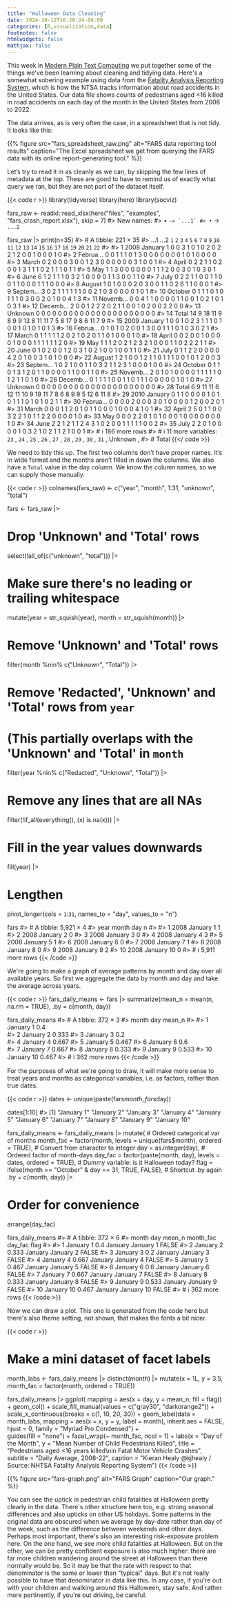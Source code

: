 ```yaml
---
title: "Halloween Data Cleaning"
date: 2024-10-12T16:20:24-04:00
categories: [R,visualization,data]
footnotes: false
htmlwidgets: false
mathjax: false
---
```


This week in [Modern Plain Text Computing](https://mptc.io) we put together some of the things we've been learning about cleaning and tidying data. Here's a somewhat sobering example using data from the [Fatality Analysis Reporting
System](https://www.nhtsa.gov/research-data/fatality-analysis-reporting-system-fars),
which is how the NTSA tracks information about road accidents in the United States. Our data
file shows counts of pedestrians aged \<16 killed in road accidents on
each day of the month in the United States from 2008 to 2022. 


The data arrives, as is very often the case, in a spreadsheet that is not tidy. It looks like this:

{{% figure src="fars_spreadsheet_raw.png" alt="FARS data reporting tool results" caption="The Excel spreadsheet we get from querying the FARS data with its online report-generating tool." %}}

Let’s try to read it in as cleanly as we can, by skipping the few lines of metadata at the top. These are good to have to remind us of exactly what query we ran, but they are not part of the dataset itself.


{{< code r >}}
library(tidyverse)
library(here)
library(socviz)

fars_raw <- readxl::read_xlsx(here("files", "examples", "fars_crash_report.xlsx"), 
                              skip = 7)
#> New names:
#> • `` -> `...1`
#> • `` -> `...2`

fars_raw |> 
  print(n=35)
#> # A tibble: 221 × 35
#>    ...1  ...2      `1`   `2`   `3`   `4`   `5`   `6`   `7`   `8`   `9`  `10`  `11`  `12`  `13`  `14`  `15`  `16`  `17`  `18`  `19`  `20`  `21`  `22`
#>    <chr> <chr>   <dbl> <dbl> <dbl> <dbl> <dbl> <dbl> <dbl> <dbl> <dbl> <dbl> <dbl> <dbl> <dbl> <dbl> <dbl> <dbl> <dbl> <dbl> <dbl> <dbl> <dbl> <dbl>
#>  1 2008  January     1     0     0     3     1     0     1     0     2     0     2     2     1     2     0     0     1     0     0     0     1     0
#>  2 <NA>  Februa…     0     0     1     1     1     0     1     3     0     0     0     0     0     0     0     1     0     1     0     0     0     0
#>  3 <NA>  March       0     2     0     0     0     3     0     0     1     2     3     0     0     0     0     0     0     3     1     0     0     1
#>  4 <NA>  April       0     2     2     1     1     0     2     0     0     1     3     1     1     1     0     2     1     1     1     0     1     1
#>  5 <NA>  May         1     1     3     0     0     0     0     0     0     1     1     1     2     0     0     3     0     1     0     3     0     1
#>  6 <NA>  June        6     1     2     1     1     1     0     3     2     1     0     0     0     0     1     1     3     0     0     1     1     0
#>  7 <NA>  July        0     2     2     1     1     0     0     1     1     0     0     1     1     0     0     0     1     1     1     0     0     0
#>  8 <NA>  August      1     0     1     0     0     0     2     0     3     0     0     1     1     0     2     6     1     1     0     0     0     1
#>  9 <NA>  Septem…     3     0     2     1     1     1     1     1     1     0     0     2     1     0     3     0     0     0     0     1     0     1
#> 10 <NA>  October     0     1     1     1     0     1     0     1     1     1     0     3     0     0     2     0     1     0     0     4     1     3
#> 11 <NA>  Novemb…     0     0     4     1     1     0     0     0     0     1     1     0     0     1     0     2     1     0     1     0     3     1
#> 12 <NA>  Decemb…     2     0     0     1     2     2     2     0     2     1     1     0     0     1     0     2     0     0     2     2     0     0
#> 13 <NA>  Unknown     0     0     0     0     0     0     0     0     0     0     0     0     0     0     0     0     0     0     0     0     0     0
#> 14 <NA>  Total      14     9    18    11     9     8     9     9    13     8    11    11     7     5     8    17     9     8     6    11     7     9
#> 15 2009  January     1     0     0     1     0     2     3     1     1     1     0     1     0     0     1     0     1     0     1     0     1     3
#> 16 <NA>  Februa…     0     1     0     1     0     2     0     0     1     3     0     0     1     1     1     0     1     0     3     0     2     1
#> 17 <NA>  March       0     1     1     1     1     1     2     0     2     1     0     2     0     1     1     0     1     0     0     0     1     0
#> 18 <NA>  April       0     0     2     0     0     1     0     0     0     0     1     0     0     0     1     1     1     1     1     1     2     0
#> 19 <NA>  May         1     1     1     2     0     2     1     2     3     2     1     0     0     0     1     1     0     2     2     2     1     1
#> 20 <NA>  June        0     1     0     2     0     0     1     2     0     3     1     0     2     1     0     0     1     0     0     1     1     0
#> 21 <NA>  July        0     1     1     2     2     0     0     0     0     4     2     0     1     0     0     3     1     0     1     0     0     0
#> 22 <NA>  August      1     2     1     0     0     1     2     1     1     0     1     1     1     0     0     1     0     1     2     0     0     3
#> 23 <NA>  Septem…     1     0     2     1     0     0     1     1     0     3     2     1     1     2     3     1     0     0     0     1     0     0
#> 24 <NA>  October     0     1     1     0     1     3     1     2     0     1     1     0     0     0     0     1     1     0     0     1     1     0
#> 25 <NA>  Novemb…     2     0     1     0     1     0     0     0     0     1     1     1     1     1     0     1     2     1     1     0     1     0
#> 26 <NA>  Decemb…     0     1     1     1     1     0     0     1     1     0     1     1     1     0     0     0     0     0     1     0     1     0
#> 27 <NA>  Unknown     0     0     0     0     0     0     0     0     0     0     0     0     0     0     0     0     0     0     0     0     0     0
#> 28 <NA>  Total       6     9    11    11     6    12    11    10     9    19    11     7     8     6     8     9     9     5    12     6    11     8
#> 29 2010  January     0     1     1     0     0     0     0     1     0     1     0     1     1     1     0     1     0     1     0     2     1     1
#> 30 <NA>  Februa…     0     0     0     0     2     0     0     0     3     0     1     0     0     0     0     1     2     0     0     2     0     1
#> 31 <NA>  March       0     0     0     1     1     2     0     1     0     1     1     0     0     0     1     0     0     0     4     1     0     1
#> 32 <NA>  April       2     5     0     1     1     0     0     3     2     2     1     0     1     1     2     2     0     0     0     0     1     0
#> 33 <NA>  May         0     0     0     2     2     0     1     0     1     0     0     0     1     0     0     0     0     0     0     0     1     0
#> 34 <NA>  June        2     2     1     2     1     1     2     4     3     1     0     2     0     0     1     1     1     1     1     0     0     2
#> 35 <NA>  July        2     2     0     1     0     0     0     0     1     0     3     2     1     0     2     1     1     2     1     0     0     1
#> # ℹ 186 more rows
#> # ℹ 11 more variables: `23` <dbl>, `24` <dbl>, `25` <dbl>, `26` <dbl>, `27` <dbl>, `28` <dbl>, `29` <dbl>, `30` <dbl>, `31` <dbl>, Unknown <dbl>,
#> #   Total <dbl>
{{</ code >}}


We need to tidy this up. The first two columns don’t have proper names.
It’s in wide format and the months aren’t filled in down the columns. We
also have a `Total` value in the day column. We know the column names,
so we can supply those manually.

{{< code r >}}
colnames(fars_raw) <- c("year", "month", 1:31, "unknown", "total")


fars <- fars_raw |> 
  # Drop 'Unknown' and 'Total' rows
  select(!all_of(c("unknown", "total"))) |> 
  # Make sure there's no leading or trailing whitespace
  mutate(year = str_squish(year), 
         month = str_squish(month)) |> 
  # Remove 'Unknown' and 'Total' rows 
  filter(month %nin% c("Unknown", "Total")) |> 
  # Remove 'Redacted', 'Unknown' and 'Total' rows from `year` 
  # (This partially overlaps with the 'Unknown' and 'Total' in `month`
  filter(year %nin% c("Redacted", "Unknown", "Total")) |> 
  # Remove any lines that are all NAs
  filter(!if_all(everything(), \(x) is.na(x))) |> 
  # Fill in the year values downwards
  fill(year) |> 
  # Lengthen 
  pivot_longer(cols = `1`:`31`, names_to = "day",
               values_to = "n")  
  

fars
#> # A tibble: 5,921 × 4
#>    year  month   day       n
#>    <chr> <chr>   <chr> <dbl>
#>  1 2008  January 1         1
#>  2 2008  January 2         0
#>  3 2008  January 3         0
#>  4 2008  January 4         3
#>  5 2008  January 5         1
#>  6 2008  January 6         0
#>  7 2008  January 7         1
#>  8 2008  January 8         0
#>  9 2008  January 9         2
#> 10 2008  January 10        0
#> # ℹ 5,911 more rows
{{< /code >}}


We're going to make a graph of average patterns by month and day over all available years. So first we aggregate the data by month and day and take the average across years. 

{{< code r >}}
fars_daily_means <- fars |> 
    summarize(mean_n = mean(n, na.rm = TRUE), 
            .by = c(month, day)) 


fars_daily_means
#> # A tibble: 372 × 3
#>    month   day   mean_n
#>    <chr>   <chr>  <dbl>
#>  1 January 1      0.4  
#>  2 January 2      0.333
#>  3 January 3      0.2  
#>  4 January 4      0.667
#>  5 January 5      0.467
#>  6 January 6      0.6  
#>  7 January 7      0.667
#>  8 January 8      0.333
#>  9 January 9      0.533
#> 10 January 10     0.467
#> # ℹ 362 more rows
{{< /code >}}

For the purposes of what we're going to draw, it will make more sense to treat years and months as categorical variables, i.e. as factors, rather than true dates.

{{< code r >}}
dates <- unique(paste(fars$month, fars$day))

dates[1:10]
#>  [1] "January 1"  "January 2"  "January 3"  "January 4"  "January 5"  "January 6"  "January 7"  "January 8"  "January 9"  "January 10"



fars_daily_means <- fars_daily_means |> 
  mutate(
    # Ordered categorical var of months
    month_fac = factor(month,
                       levels = unique(fars$month),
                       ordered = TRUE),
    # Convert from character to integer
    day = as.integer(day),
    # Ordered factor of month-days
    day_fac = factor(paste(month, day),
                     levels = dates,
                     ordered = TRUE),
    # Dummy variable: is it Halloween today?
    flag = ifelse(month == "October" & day == 31, TRUE, FALSE), 
    # Shortcut .by again
    .by = c(month, day)) |> 
  # Order for convenience
  arrange(day_fac) 

fars_daily_means
#> # A tibble: 372 × 6
#>    month     day mean_n month_fac day_fac    flag 
#>    <chr>   <int>  <dbl> <ord>     <ord>      <lgl>
#>  1 January     1  0.4   January   January 1  FALSE
#>  2 January     2  0.333 January   January 2  FALSE
#>  3 January     3  0.2   January   January 3  FALSE
#>  4 January     4  0.667 January   January 4  FALSE
#>  5 January     5  0.467 January   January 5  FALSE
#>  6 January     6  0.6   January   January 6  FALSE
#>  7 January     7  0.667 January   January 7  FALSE
#>  8 January     8  0.333 January   January 8  FALSE
#>  9 January     9  0.533 January   January 9  FALSE
#> 10 January    10  0.467 January   January 10 FALSE
#> # ℹ 362 more rows
{{< /code >}}

Now we can draw a plot. This one is generated from the code here but there's also theme setting, not shown, that makes the fonts a bit nicer.

{{< code r >}}

# Make a mini dataset of facet labels
month_labs <- fars_daily_means |> 
  distinct(month) |> 
  mutate(x = 1L, y = 3.5, 
         month_fac = factor(month, ordered = TRUE)) 

fars_daily_means |> 
  ggplot( mapping = aes(x = day, y = mean_n, fill = flag)) +
    geom_col() +
    scale_fill_manual(values = c("gray30", "darkorange2")) +
    scale_x_continuous(breaks = c(1, 10, 20, 30)) + 
    geom_label(data = month_labs, 
                              mapping = aes(x = x, y = y, label = month),
                              inherit.aes = FALSE, hjust = 0, 
               family = "Myriad Pro Condensed") +     
    guides(fill = "none") + 
    facet_wrap(~ month_fac, ncol = 1) +
    labs(x = "Day of the Month",
         y = "Mean Number of Child Pedestrians Killed",
         title = "Pedestrians aged <16 years killed\nin Fatal Motor Vehicle Crashes",
         subtitle = "Daily Average, 2008-22",
         caption = "Kieran Healy @kjhealy / Source: NHTSA Fatality Analysis Reporting System")
{{< /code >}}


{{% figure src="fars-graph.png" alt="FARS Graph" caption="Our graph." %}}

You can see the uptick in pedestrian child fatalities at Halloween pretty clearly in the data. There's other structure here too, e.g. strong seasonal differences and also upticks on other US holidays. Some patterns in the original data are obscured when we average by day-date rather than day of the week, such as the difference between weekends and other days. Perhaps most important, there's also an interesting risk-exposure problem here. On the one hand, we see more child fatalities at Halloween. But on the other, we can be pretty confident exposure is also much higher: there are far more children wandering around the street at Halloween than there normally would be. So it may be that the rate with respect to that denominator is the same or lower than "typical" days. But it's not really possible to have that denominator in data like this. In any case, if you're out with your children and walking around this Halloween, stay safe. And rather more pertinently, if you're out driving, be careful.
